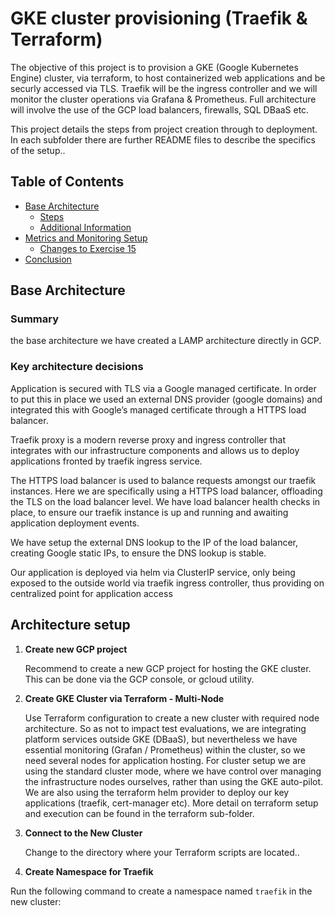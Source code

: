 # GKE cluster provisioning (Traefik & Terraform)

The objective of this project is to provision a GKE (Google Kubernetes Engine) cluster, via terraform, to host containerized web applications and be securly accessed via TLS.
Traefik will be the ingress controller and we will monitor the cluster operations via Grafana & Prometheus.
Full architecture will involve the use of the GCP load balancers, firewalls, SQL DBaaS etc. 

This project details the steps from project creation through to deployment. In each subfolder there are further README files to describe the specifics of the setup..

## Table of Contents

- [Base Architecture](#base-architecture)
  - [Steps](#steps)
  - [Additional Information](#additional-information)
- [Metrics and Monitoring Setup](#metrics-and-monitoring-setup)
  - [Changes to Exercise 15](#changes-to-exercise-15)
- [Conclusion](#conclusion)

## Base Architecture

### Summary

the base architecture we have created a LAMP architecture directly in GCP.

### Key architecture decisions

Application is secured with TLS via a Google managed certificate. In order to put this in place we used an external DNS provider (google domains) and integrated this with Google’s managed certificate through a HTTPS load balancer.

Traefik proxy is a modern reverse proxy and ingress controller that integrates with our infrastructure components and allows us to deploy applications fronted by traefik ingress service.

The HTTPS load balancer is used to balance requests amongst our traefik instances. Here we are specifically using a HTTPS load balancer, offloading the TLS on the load balancer level. We have load balancer health checks in place, to ensure our traefik instance is up and running and awaiting application deployment events.

We have setup the external DNS lookup to the IP of the load balancer, creating Google static IPs, to ensure the DNS lookup is stable.

Our application is deployed via helm via ClusterIP service, only being exposed to the outside world via traefik ingress controller, thus providing on centralized point for application access

## Architecture setup

1. **Create new GCP project**

   Recommend to create a new GCP project for hosting the GKE cluster. This can be done via the GCP console, or gcloud utility.
   
2. **Create GKE Cluster via Terraform - Multi-Node**

   Use Terraform configuration to create a new cluster with required node architecture. So as not to impact test evaluations, we are integrating platform services outside GKE (DBaaS), but nevertheless we have essential monitoring (Grafan / Prometheus) within the cluster, so we need several nodes for application hosting. 
   For cluster setup we are using the standard cluster mode, where we have control over managing the infrastructure nodes ourselves, rather than using the GKE auto-pilot.
   We are also using the terraform helm provider to deploy our key applications (traefik, cert-manager etc).
   More detail on terraform setup and execution can be found in the terraform sub-folder.

3. **Connect to the New Cluster**

   Change to the directory where your Terraform scripts are located..


4. **Create Namespace for Traefik**

Run the following command to create a namespace named `traefik` in the new cluster:

